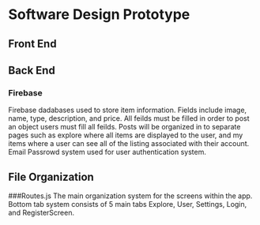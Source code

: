 # Software Design Prototype
## Front End 
## Back End
### Firebase
Firebase dadabases used to store item information. Fields include image, name, type, description, and price. All feilds must be filled in order to post an object users must fill all feilds. 
Posts will be organized in to separate pages such as explore where all items are displayed to the user, and my items where a user can see all of the listing associated with their account. 
Email Passrowd system used for user authentication system. 
## File Organization 
###Routes.js
The main organization system for the screens within the app. Bottom tab system consists of 5 main tabs Explore, User, Settings, Login, and RegisterScreen. 

